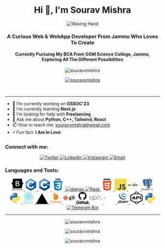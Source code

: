 <h1 align="center">Hi 👋, I'm Sourav Mishra</h1>

<p align="center">
  <img src="https://tenor.com/view/bye-sticker-goodbye-sticker-waving-hand-hand-wave-cat-sticker-gif-26479188" alt="Waving Hand" height="100" />
</p>

<h3 align="center">A Curious Web & WebApp Developer From Jammu Who Loves To Create</h3>
<h4 align="center">Currently Pursuing My BCA From GGM Science College, Jammu, Exploring All The Different Possibilities</h4>

<p align="center">
  <img src="https://komarev.com/ghpvc/?username=souravvmishra&label=Profile%20views&color=0e75b6&style=flat" alt="souravvmishra" />
</p>

<p align="center">
  <a href="https://github.com/ryo-ma/github-profile-trophy">
    <img src="https://github-profile-trophy.vercel.app/?username=souravvmishra" alt="souravvmishra" />
  </a>
</p>

<p align="center">
  <a href="https://twitter.com/" target="blank">
    <img src="https://img.shields.io/twitter/follow/?logo=twitter&style=for-the-badge" alt="" />
  </a>
</p>

---

- 🔭 I’m currently working on **GSSOC'23**
- 🌱 I’m currently learning **Next.js**
- 🤝 I’m looking for help with **Freelancing**
- 💬 Ask me about **Python, C++, Tailwind, React**
- 📫 How to reach me: [souravvmishra@gmail.com](mailto:souravvmishra@gmail.com)
- ⚡ Fun fact: **I Am In Love**

### Connect with me:

<p align="center">
  <a href="https://twitter.com/souravvmishra" target="_blank">
    <img src="https://img.shields.io/twitter/follow/souravvmishra?logo=twitter&style=for-the-badge" alt="Twitter" />
  </a>
  <a href="https://www.linkedin.com/in/souravvmishra" target="_blank">
    <img src="https://img.shields.io/badge/LinkedIn-Connect-blue?style=for-the-badge&logo=linkedin" alt="LinkedIn" />
  </a>
  <a href="https://www.instagram.com/souravvmishra_" target="_blank">
    <img src="https://img.shields.io/badge/Instagram-Follow-red?style=for-the-badge&logo=instagram" alt="Instagram" />
  </a>
  <a href="mailto:souravvmishra@gmail.com" target="_blank">
    <img src="https://img.shields.io/badge/Email-Contact-brightgreen?style=for-the-badge&logo=gmail" alt="Email" />
  </a>
</p>


### Languages and Tools:

<p align="center">
  <a href="https://getbootstrap.com" target="_blank" rel="noreferrer">
    <img src="https://raw.githubusercontent.com/devicons/devicon/master/icons/bootstrap/bootstrap-plain-wordmark.svg" alt="bootstrap" width="40" height="40"/>
  </a>
  <a href="https://www.cprogramming.com/" target="_blank" rel="noreferrer">
    <img src="https://raw.githubusercontent.com/devicons/devicon/master/icons/c/c-original.svg" alt="c" width="40" height="40"/>
  </a>
  <a href="https://www.w3schools.com/cpp/" target="_blank" rel="noreferrer">
    <img src="https://raw.githubusercontent.com/devicons/devicon/master/icons/cplusplus/cplusplus-original.svg" alt="cplusplus" width="40" height="40"/>
  </a>
  <a href="https://www.w3schools.com/css/" target="_blank" rel="noreferrer">
    <img src="https://raw.githubusercontent.com/devicons/devicon/master/icons/css3/css3-original-wordmark.svg" alt="css3" width="40" height="40"/>
  </a>
  <a href="https://www.djangoproject.com/" target="_blank" rel="noreferrer">
    <img src="https://cdn.worldvectorlogo.com/logos/django.svg" alt="django" width="40" height="40"/>
  </a>
  <a href="https://flask.palletsprojects.com/" target="_blank" rel="noreferrer">
    <img src="https://www.vectorlogo.zone/logos/pocoo_flask/pocoo_flask-icon.svg" alt="flask" width="40" height="40"/>
  </a>
  <a href="https://www.w3.org/html/" target="_blank" rel="noreferrer">
    <img src="https://raw.githubusercontent.com/devicons/devicon/master/icons/html5/html5-original-wordmark.svg" alt="html5" width="40" height="40"/>
  </a>
  <a href="https://developer.mozilla.org/en-US/docs/Web/JavaScript" target="_blank" rel="noreferrer">
    <img src="https://raw.githubusercontent.com/devicons/devicon/master/icons/javascript/javascript-original.svg" alt="javascript" width="40" height="40"/>
  </a>
  <a href="https://nodejs.org" target="_blank" rel="noreferrer">
    <img src="https://raw.githubusercontent.com/devicons/devicon/master/icons/nodejs/nodejs-original-wordmark.svg" alt="nodejs" width="40" height="40"/>
  </a>
  <a href="https://www.postgresql.org" target="_blank" rel="noreferrer">
    <img src="https://raw.githubusercontent.com/devicons/devicon/master/icons/postgresql/postgresql-original-wordmark.svg" alt="postgresql" width="40" height="40"/>
  </a>
  <a href="https://www.python.org" target="_blank" rel="noreferrer">
    <img src="https://raw.githubusercontent.com/devicons/devicon/master/icons/python/python-original.svg" alt="python" width="40" height="40"/>
  </a>
  <a href="https://reactjs.org/" target="_blank" rel="noreferrer">
    <img src="https://raw.githubusercontent.com/devicons/devicon/master/icons/react/react-original-wordmark.svg" alt="react" width="40" height="40"/>
  </a>
  <a href="https://vercel.com" target="_blank">
    <img src="https://raw.githubusercontent.com/devicons/devicon/master/icons/vercel/vercel-original.svg" alt="Vercel" width="40" height="40"/>
  </a>
  <a href="https://firebase.google.com" target="_blank">
    <img src="https://raw.githubusercontent.com/devicons/devicon/master/icons/firebase/firebase-plain-wordmark.svg" alt="Firebase" width="40" height="40"/>
  </a>
  <a href="https://git-scm.com/" target="_blank">
    <img src="https://raw.githubusercontent.com/devicons/devicon/master/icons/git/git-original-wordmark.svg" alt="Git" width="40" height="40"/>
  </a>
  <a href="https://github.com/" target="_blank">
    <img src="https://raw.githubusercontent.com/devicons/devicon/master/icons/github/github-original-wordmark.svg" alt="GitHub" width="40" height="40"/>
  </a>
  <a href="https://nextjs.org/" target="_blank">
    <img src="https://raw.githubusercontent.com/devicons/devicon/master/icons/nextjs/nextjs-original-wordmark.svg" alt="Next.js" width="40" height="40"/>
  </a>
  <a href="https://tailwindcss.com/" target="_blank">
    <img src="https://raw.githubusercontent.com/devicons/devicon/master/icons/tailwindcss/tailwindcss-original-wordmark.svg" alt="Tailwind CSS" width="40" height="40"/>
  </a>
  <a href="https://jquery.com/" target="_blank">
    <img src="https://raw.githubusercontent.com/devicons/devicon/master/icons/jquery/jquery-original-wordmark.svg" alt="jQuery" width="40" height="40"/>
  </a>
  <a href="https://developer.mozilla.org/en-US/docs/Web/API" target="_blank">
    <img src="https://raw.githubusercontent.com/devicons/devicon/master/icons/api/api-original.svg" alt="APIs" width="40" height="40"/>
  </a>
  <a href="https://www.python.org" target="_blank">
    <img src="https://raw.githubusercontent.com/devicons/devicon/master/icons/python/python-original.svg" alt="Python" width="40" height="40"/>
  </a>
  <a href="https://core.telegram.org/bots" target="_blank">
    <img src="https://telegram.org/img/t_logo.svg" alt="Telegram Bot" width="40" height="40"/>
  </a>
  <!-- Add more of your favorite languages and tools here -->
</p>

---

<p align="center">
  <img src="https://github-readme-stats.vercel.app/api/top-langs?username=souravvmishra&show_icons=true&locale=en&layout=compact" alt="souravvmishra" />
</p>

<p align="center">
  <img src="https://github-readme-stats.vercel.app/api?username=souravvmishra&show_icons=true&locale=en" alt="souravvmishra" />
</p>

<p align="center">
  <img src="https://github-readme-streak-stats.herokuapp.com/?user=souravvmishra&" alt="souravvmishra" />
</p>

<!-- Add animations or other elements as desired -->

